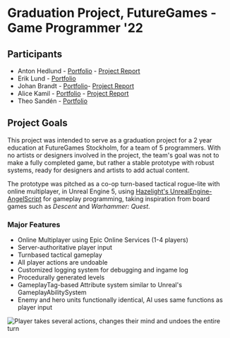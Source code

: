# Graduation Project, FutureGames - Game Programmer '22

## Participants
- Anton Hedlund - [Portfolio](https://www.antonhedlund.com/) - [Project Report](Docs/Report/Anton/Report.md)
- Erik Lund - [Portfolio](https://lunderik.wixsite.com/portfolio)
- Johan Brandt - [Portfolio](https://www.johanbrandt.com/)- [Project Report](Docs/Report/Johan/Report_Johan.md)
- Alice Kamil - [Portfolio](https://alicekamil.com/) - [Project Report](Docs/Report/Alice/Report_Alice.md)
- Theo Sandén - [Portfolio](https://www.theosanden.com/)

## Project Goals
This project was intended to serve as a graduation project for a 2 year education at FutureGames Stockholm, for a team of 5 programmers. With no artists or designers involved in the project, the team's goal was not to make a fully completed game, but rather a stable prototype with robust systems, ready for designers and artists to add actual content.

The prototype was pitched as a co-op turn-based tactical rogue-lite with online multiplayer, in Unreal Engine 5, using [Hazelight's UnrealEngine-AngelScript](https://angelscript.hazelight.se/) for gameplay programming, taking inspiration from board games such as *Descent* and *Warhammer: Quest*. 

### Major Features
- Online Multiplayer using Epic Online Services (1-4 players)
- Server-authoritative player input
- Turnbased tactical gameplay
- All player actions are undoable
- Customized logging system for debugging and ingame log
- Procedurally generated levels
- GameplayTag-based Attribute system similar to Unreal's GameplayAbilitySystem
- Enemy and hero units functionally identical, AI uses same functions as player input

![Player takes several actions, changes their mind and undoes the entire turn](Gifs/UndoEntireTurn.gif)
